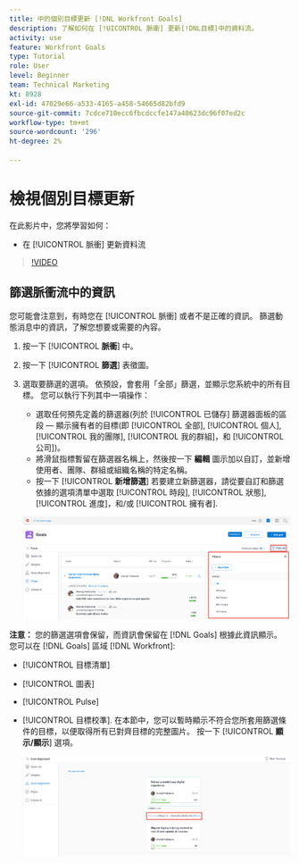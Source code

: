 ```yaml
---
title: 中的個別目標更新 [!DNL Workfront Goals]
description: 了解如何在 [!UICONTROL 脈衝] 更新[!DNL目標]中的資料流。
activity: use
feature: Workfront Goals
type: Tutorial
role: User
level: Beginner
team: Technical Marketing
kt: 8928
exl-id: 47029e66-a533-4165-a458-54665d82bfd9
source-git-commit: 7cdce710ecc6fbcdccfe147a40623dc96f07ed2c
workflow-type: tm+mt
source-wordcount: '296'
ht-degree: 2%

---
```


# 檢視個別目標更新

在此影片中，您將學習如何：

* 在 [!UICONTROL 脈衝] 更新資料流

>[!VIDEO](https://video.tv.adobe.com/v/335200/?quality=12)

## 篩選脈衝流中的資訊

您可能會注意到，有時您在 [!UICONTROL 脈衝] 或者不是正確的資訊。 篩選動態消息中的資訊，了解您想要或需要的內容。

1. 按一下 [!UICONTROL **脈衝**] 中。
1. 按一下 [!UICONTROL **篩選**] 表徵圖。
1. 選取要篩選的選項。 依預設，會套用「全部」篩選，並顯示您系統中的所有目標。 您可以執行下列其中一項操作：

   * 選取任何預先定義的篩選器(列於 [!UICONTROL 已儲存] 篩選器面板的區段 — 顯示擁有者的目標(即 [!UICONTROL 全部], [!UICONTROL 個人], [!UICONTROL 我的團隊], [!UICONTROL 我的群組]，和 [!UICONTROL 公司])。
   * 將滑鼠指標暫留在篩選器名稱上，然後按一下 **編輯** 圖示加以自訂，並新增使用者、團隊、群組或組織名稱的特定名稱。
   * 按一下 [!UICONTROL **新增篩選**] 若要建立新篩選器，請從要自訂和篩選依據的選項清單中選取 [!UICONTROL 時段], [!UICONTROL 狀態], [!UICONTROL 進度]，和/或 [!UICONTROL 擁有者].

   ![的影像 [!UICONTROL 篩選器] 面板 [!DNL Workfront Goals]](assets/18-workfront-goals-pulse-stream.png)

**注意：** 您的篩選選項會保留，而資訊會保留在 [!DNL Goals] 根據此資訊顯示。 您可以在 [!DNL Goals] 區域 [!DNL Workfront]:

* [!UICONTROL 目標清單]
* [!UICONTROL 圖表]
* [!UICONTROL Pulse]
* [!UICONTROL 目標校準]. 在本節中，您可以暫時顯示不符合您所套用篩選條件的目標，以便取得所有已對齊目標的完整圖片。 按一下 [!UICONTROL **顯示/顯示**] 選項。

   ![](assets/19-workfront-goals-filter-show-it.png)
